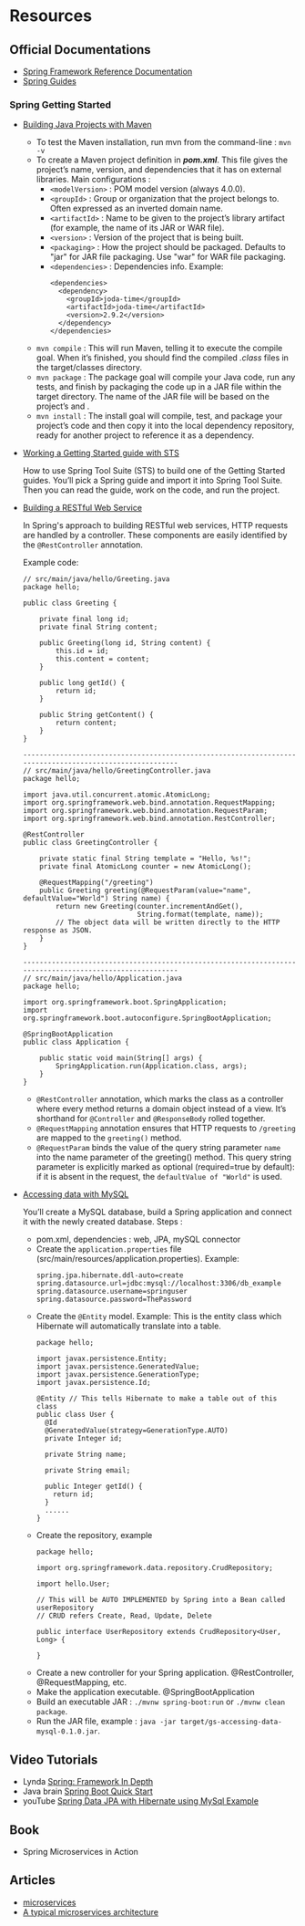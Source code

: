 # Resources
## Official Documentations
- [Spring Framework Reference Documentation](https://docs.spring.io/spring/docs/4.3.13.BUILD-SNAPSHOT/spring-framework-reference/htmlsingle/)
- [Spring Guides](https://spring.io/guides)

### Spring Getting Started
- [Building Java Projects with Maven](https://spring.io/guides/gs/maven/)
  - To test the Maven installation, run mvn from the command-line : `mvn -v`
  - To create a Maven project definition in _**pom.xml**_. This file gives the project’s name, version, and dependencies that it has on external libraries. Main configurations :
    - `<modelVersion>` : POM model version (always 4.0.0).
    - `<groupId>` : Group or organization that the project belongs to. Often expressed as an inverted domain name.
    - `<artifactId>` : Name to be given to the project’s library artifact (for example, the name of its JAR or WAR file).
    - `<version>` : Version of the project that is being built.
    - `<packaging>` : How the project should be packaged. Defaults to "jar" for JAR file packaging. Use "war" for WAR file packaging.
    - `<dependencies>` : Dependencies info. Example:
      ```
      <dependencies>
        <dependency>
          <groupId>joda-time</groupId>
          <artifactId>joda-time</artifactId>
          <version>2.9.2</version>
        </dependency>
      </dependencies>
      ```
  - `mvn compile` : This will run Maven, telling it to execute the compile goal. When it’s finished, you should find the compiled _.class_ files in the target/classes directory.
  - `mvn package` : The package goal will compile your Java code, run any tests, and finish by packaging the code up in a JAR file within the target directory. The name of the JAR file will be based on the project’s <artifactId> and <version>.
  - `mvn install` : The install goal will compile, test, and package your project’s code and then copy it into the local dependency repository, ready for another project to reference it as a dependency.
  
- [Working a Getting Started guide with STS](https://spring.io/guides/gs/sts/)  

  How to use Spring Tool Suite (STS) to build one of the Getting Started guides. You’ll pick a Spring guide and import it into Spring Tool Suite. Then you can read the guide, work on the code, and run the project.
  
- [Building a RESTful Web Service](https://spring.io/guides/gs/rest-service/)

  In Spring's approach to building RESTful web services, HTTP requests are handled by a controller. These components are easily identified by the `@RestController` annotation.
  
  Example code:
  ```
  // src/main/java/hello/Greeting.java
  package hello;

  public class Greeting {

      private final long id;
      private final String content;

      public Greeting(long id, String content) {
          this.id = id;
          this.content = content;
      }

      public long getId() {
          return id;
      }

      public String getContent() {
          return content;
      }
  }  
  
  ---------------------------------------------------------------------------------------------------------
  // src/main/java/hello/GreetingController.java
  package hello;

  import java.util.concurrent.atomic.AtomicLong;
  import org.springframework.web.bind.annotation.RequestMapping;
  import org.springframework.web.bind.annotation.RequestParam;
  import org.springframework.web.bind.annotation.RestController;

  @RestController
  public class GreetingController {

      private static final String template = "Hello, %s!";
      private final AtomicLong counter = new AtomicLong();

      @RequestMapping("/greeting")
      public Greeting greeting(@RequestParam(value="name", defaultValue="World") String name) {
          return new Greeting(counter.incrementAndGet(),
                              String.format(template, name));  
          // The object data will be written directly to the HTTP response as JSON.
      }
  }
  
  ---------------------------------------------------------------------------------------------------------
  // src/main/java/hello/Application.java
  package hello;

  import org.springframework.boot.SpringApplication;
  import org.springframework.boot.autoconfigure.SpringBootApplication;

  @SpringBootApplication
  public class Application {

      public static void main(String[] args) {
          SpringApplication.run(Application.class, args);
      }
  }  
  ```
  
  -  `@RestController` annotation, which marks the class as a controller where every method returns a domain object instead of a view. It’s shorthand for `@Controller` and `@ResponseBody` rolled together.
  - `@RequestMapping` annotation ensures that HTTP requests to `/greeting` are mapped to the `greeting()` method.
  - `@RequestParam` binds the value of the query string parameter `name` into the name parameter of the greeting() method. This query string parameter is explicitly marked as optional (required=true by default): if it is absent in the request, the `defaultValue of "World"` is used.
  
- [Accessing data with MySQL](https://spring.io/guides/gs/accessing-data-mysql/)

  You’ll create a MySQL database, build a Spring application and connect it with the newly created database. Steps :
  
  - pom.xml, dependencies : web, JPA, mySQL connector
  - Create the `application.properties` file (src/main/resources/application.properties). Example:
    ```
    spring.jpa.hibernate.ddl-auto=create
    spring.datasource.url=jdbc:mysql://localhost:3306/db_example
    spring.datasource.username=springuser
    spring.datasource.password=ThePassword  
    ```
  - Create the `@Entity` model. Example: This is the entity class which Hibernate will automatically translate into a table.
    ```
    package hello;

    import javax.persistence.Entity;
    import javax.persistence.GeneratedValue;
    import javax.persistence.GenerationType;
    import javax.persistence.Id;

    @Entity // This tells Hibernate to make a table out of this class
    public class User {
      @Id
      @GeneratedValue(strategy=GenerationType.AUTO)
      private Integer id;

      private String name;

      private String email;

      public Integer getId() {
        return id;
      }
      ......
    }    
    ```
  - Create the repository, example
    ```
    package hello;

    import org.springframework.data.repository.CrudRepository;

    import hello.User;

    // This will be AUTO IMPLEMENTED by Spring into a Bean called userRepository
    // CRUD refers Create, Read, Update, Delete

    public interface UserRepository extends CrudRepository<User, Long> {

    }    
    ```
  - Create a new controller for your Spring application. @RestController, @RequestMapping, etc.
  - Make the application executable. @SpringBootApplication
  - Build an executable JAR : `./mvnw spring-boot:run` or `./mvnw clean package`.
  - Run the JAR file, example : `java -jar target/gs-accessing-data-mysql-0.1.0.jar`.

## Video Tutorials
- Lynda [Spring: Framework In Depth](https://www.lynda.com/Spring-Framework-tutorials/Spring-Framework-Depth/606088-2.html)
- Java brain [Spring Boot Quick Start](https://javabrains.io/courses/spring_bootquickstart/)
- youTube [Spring Data JPA with Hibernate using MySql Example](https://www.youtube.com/watch?v=OhgJmZEva7A)

## Book
- Spring Microservices in Action

## Articles
- [microservices](https://www.microservices.com/)
- [A typical microservices architecture](https://www.microservices.com/reference-architecture/)
